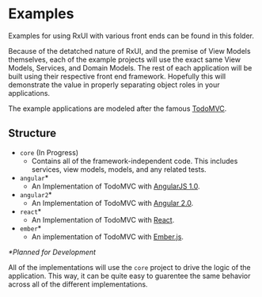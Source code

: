 # Examples

Examples for using RxUI with various front ends can be found in this folder.

Because of the detatched nature of RxUI, and the premise of View Models themselves, each of the example projects will use 
the exact same View Models, Services, and Domain Models. 
The rest of each application will be built using their respective front end framework.
Hopefully this will demonstrate the value in properly separating object roles in your applications. 

The example applications are modeled after the famous [TodoMVC](http://todomvc.com/).

## Structure

- `core` (In Progress)
    - Contains all of the framework-independent code. This includes services, view models, models, and any related tests.
- `angular`*
    - An Implementation of TodoMVC with [AngularJS 1.0](https://angularjs.org/).
- `angular2`*
    - An Implementation of TodoMVC with [Angular 2.0](https://angular.io/).
- `react`*
    - An Implementation of TodoMVC with [React](https://facebook.github.io/react/).
- `ember`*
    - An implementation of TodoMVC with [Ember.js](http://emberjs.com/).
    
_*Planned for Development_
    
All of the implementations will use the `core` project to drive the logic of the application. 
This way, it can be quite easy to guarentee the same behavior across all of the different implementations.